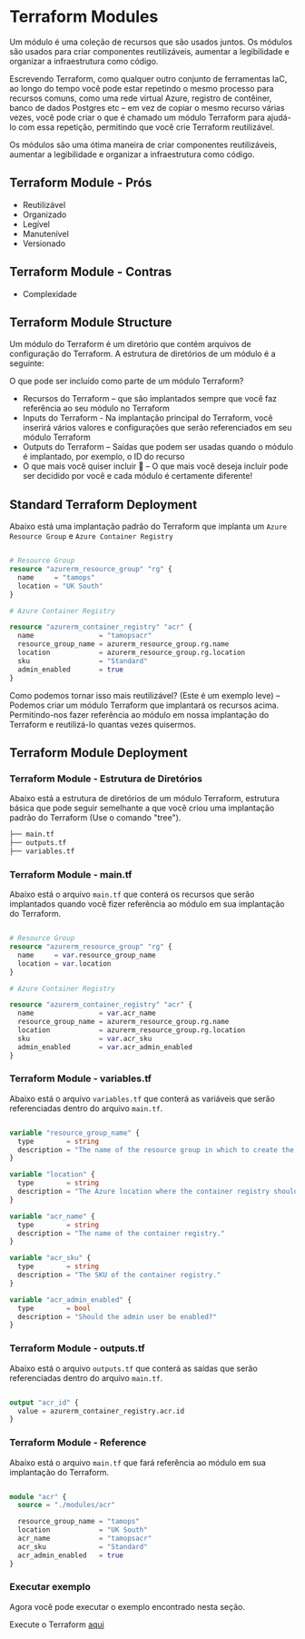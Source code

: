 # Terraform Modules

Um módulo é uma coleção de recursos que são usados juntos. Os módulos são usados para criar componentes reutilizáveis, aumentar a legibilidade e organizar a infraestrutura como código.

Escrevendo Terraform, como qualquer outro conjunto de ferramentas IaC, ao longo do tempo você pode estar repetindo o mesmo processo para recursos comuns, como uma rede virtual Azure, registro de contêiner, banco de dados Postgres etc – em vez de copiar o mesmo recurso várias vezes, você pode criar o que é chamado um módulo Terraform para ajudá-lo com essa repetição, permitindo que você crie Terraform reutilizável.

Os módulos são uma ótima maneira de criar componentes reutilizáveis, aumentar a legibilidade e organizar a infraestrutura como código.

## Terraform Module - Prós

- Reutilizável
- Organizado
- Legível
- Manutenível
- Versionado

## Terraform Module - Contras

- Complexidade

## Terraform Module Structure

Um módulo do Terraform é um diretório que contém arquivos de configuração do Terraform. A estrutura de diretórios de um módulo é a seguinte:

O que pode ser incluído como parte de um módulo Terraform?

- Recursos do Terraform – que são implantados sempre que você faz referência ao seu módulo no Terraform
- Inputs do Terraform - Na implantação principal do Terraform, você inserirá vários valores e configurações que serão referenciados em seu módulo Terraform
- Outputs do Terraform – Saídas que podem ser usadas quando o módulo é implantado, por exemplo, o ID do recurso
- O que mais você quiser incluir 🙂 – O que mais você deseja incluir pode ser decidido por você e cada módulo é certamente diferente!

## Standard Terraform Deployment

Abaixo está uma implantação padrão do Terraform que implanta um `Azure Resource Group` e `Azure Container Registry`

```terraform

# Resource Group
resource "azurerm_resource_group" "rg" {
  name     = "tamops"
  location = "UK South"
}

# Azure Container Registry

resource "azurerm_container_registry" "acr" {
  name                = "tamopsacr"
  resource_group_name = azurerm_resource_group.rg.name
  location            = azurerm_resource_group.rg.location
  sku                 = "Standard"
  admin_enabled       = true
}

``` 

Como podemos tornar isso mais reutilizável? (Este é um exemplo leve) – Podemos criar um módulo Terraform que implantará os recursos acima. Permitindo-nos fazer referência ao módulo em nossa implantação do Terraform e reutilizá-lo quantas vezes quisermos.

## Terraform Module Deployment

### Terraform Module - Estrutura de Diretórios

Abaixo está a estrutura de diretórios de um módulo Terraform, estrutura básica que pode seguir semelhante a que você criou uma implantação padrão do Terraform (Use o comando "tree").

```bash
├── main.tf
├── outputs.tf
├── variables.tf
```

### Terraform Module - main.tf

Abaixo está o arquivo `main.tf` que conterá os recursos que serão implantados quando você fizer referência ao módulo em sua implantação do Terraform.

```terraform

# Resource Group
resource "azurerm_resource_group" "rg" {
  name     = var.resource_group_name
  location = var.location
}

# Azure Container Registry

resource "azurerm_container_registry" "acr" {
  name                = var.acr_name
  resource_group_name = azurerm_resource_group.rg.name
  location            = azurerm_resource_group.rg.location
  sku                 = var.acr_sku
  admin_enabled       = var.acr_admin_enabled
}

```

### Terraform Module - variables.tf

Abaixo está o arquivo `variables.tf` que conterá as variáveis que serão referenciadas dentro do arquivo `main.tf`.

```terraform

variable "resource_group_name" {
  type        = string
  description = "The name of the resource group in which to create the container registry."
}

variable "location" {
  type        = string
  description = "The Azure location where the container registry should exist."
}

variable "acr_name" {
  type        = string
  description = "The name of the container registry."
}

variable "acr_sku" {
  type        = string
  description = "The SKU of the container registry."
}

variable "acr_admin_enabled" {
  type        = bool
  description = "Should the admin user be enabled?"
}

```

### Terraform Module - outputs.tf

Abaixo está o arquivo `outputs.tf` que conterá as saídas que serão referenciadas dentro do arquivo `main.tf`.

```terraform

output "acr_id" {
  value = azurerm_container_registry.acr.id
}

```

### Terraform Module - Reference

Abaixo está o arquivo `main.tf` que fará referência ao módulo em sua implantação do Terraform.

```terraform

module "acr" {
  source = "./modules/acr"

  resource_group_name = "tamops"
  location            = "UK South"
  acr_name            = "tamopsacr"
  acr_sku             = "Standard"
  acr_admin_enabled   = true
}

```

### Executar exemplo

Agora você pode executar o exemplo encontrado nesta seção.

Execute o Terraform [aqui](https://github.com/thiago88sp/terraform-treinamento/tree/master/6-terraform-modules/terraform)
